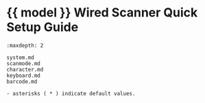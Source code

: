 # {{ model }} Wired Scanner Quick Setup Guide


```{toctree}
:maxdepth: 2

system.md
scanmode.md
character.md
keyboard.md
barcode.md
```

```{note}
- asterisks ( * ) indicate default values.
```
